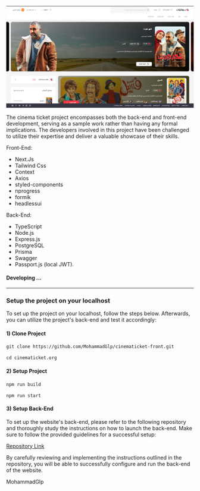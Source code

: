 <div align="center">

![](cover.png)

</div>

The cinema ticket project encompasses both the back-end and front-end development, serving as a sample work rather than having any formal implications. The developers involved in this project have been challenged to utilize their expertise and deliver a valuable showcase of their skills.

Front-End:
 - Next.Js
 - Tailwind Css
 - Context
 - Axios
 - styled-components
 - nprogress
 - formik
 - headlessui

Back-End:
- TypeScript
- Node.js
- Express.js
- PostgreSQL
- Prisma
- Swagger
- Passport.js (local JWT).


#### Developing ...

---

### Setup the project on your localhost


To set up the project on your localhost, follow the steps below. Afterwards, you can utilize the project's back-end and test it accordingly:

#### 1) Clone Project

```shell
git clone https://github.com/MohammadGlp/cinematicket-front.git
```

```shell
cd cinematicket.org
```

#### 2) Setup Project

```shell
npm run build
```

```shell
npm run start
```


#### 3) Setup Back-End

To set up the website's back-end, please refer to the following repository and thoroughly study the instructions on how to launch the back-end. Make sure to follow the provided guidelines for a successful setup:

[Repository Link](https://github.com/mahdiHash/cinemaTicket-server)

By carefully reviewing and implementing the instructions outlined in the repository, you will be able to successfully configure and run the back-end of the website.

MohammadGlp